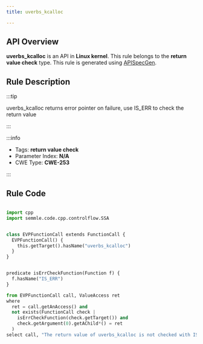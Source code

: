 ```yaml
---
title: uverbs_kcalloc

---
```



## API Overview
**uverbs_kcalloc** is an API in **Linux kernel**. This rule belongs to the **return value check** type. This rule is generated using [APISpecGen](../../tools/APISpecGen).
## Rule Description

:::tip

uverbs_kcalloc returns error pointer on failure, use IS_ERR to check the return value

:::

:::info

- Tags: **return value check**
- Parameter Index: **N/A**
- CWE Type: **CWE-253**

:::

## Rule Code
```python

import cpp
import semmle.code.cpp.controlflow.SSA


class EVPFunctionCall extends FunctionCall {
  EVPFunctionCall() {
    this.getTarget().hasName("uverbs_kcalloc")
  }
}


predicate isErrCheckFunction(Function f) {
  f.hasName("IS_ERR") 
}

from EVPFunctionCall call, ValueAccess ret
where
  ret = call.getAnAccess() and
  not exists(FunctionCall check |
    isErrCheckFunction(check.getTarget()) and
    check.getArgument(0).getAChild*() = ret
  )
select call, "The return value of uverbs_kcalloc is not checked with IS_ERR."
    
```